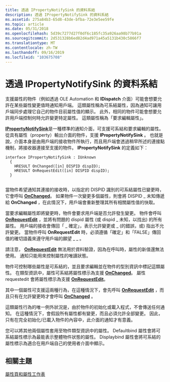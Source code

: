 ```yaml
---
title: 透過 IPropertyNotifySink 的資料系結
description: 透過 IPropertyNotifySink 的資料系結
ms.assetid: 275a84b3-65d8-43de-bfba-72e3e5ee59fe
ms.topic: article
ms.date: 05/31/2018
ms.openlocfilehash: 5d39c7277d27f0df6c185fc35a926aa98b77b91a
ms.sourcegitcommit: 2d531328b6ed82d4ad971a45a5131b430c5866f7
ms.translationtype: MT
ms.contentlocale: zh-TW
ms.lasthandoff: 09/16/2019
ms.locfileid: "103675708"
---
```

# <a name="data-binding-through-ipropertynotifysink"></a>透過 IPropertyNotifySink 的資料系結

支援屬性的物件（例如透過 OLE Automation 和 **IDispatch** 介面）可能會想要允許在某些屬性變更值時通知用戶端。 這類屬性稱為可系結屬性，因為通知可讓用戶端同步處理它自己的物件目前屬性值的顯示。 此外，相同的物件可能會想要允許用戶端控制何時允許變更特定屬性。 這類屬性稱為「要求編輯屬性」。

[**IPropertyNotifySink**](/windows/desktop/api/OCIdl/nn-ocidl-ipropertynotifysink)是一種標準的通知介面，可支援可系結和要求編輯的屬性。 從具有屬性（property）輸出介面的物件，支援 **IPropertyNotifySink** 。 也就是說，介面本身是由用戶端的接收物件所執行，而且用戶端會透過稍早所述的連接點機制，將接收器連接至支援的物件。 **IPropertyNotifySink** 的定義如下：

``` syntax
interface IPropertyNotifySink : IUnknown 
  { 
    HRESULT OnChanged([in] DISPID dispID); 
    HRESULT OnRequestEdit([in] DISPID dispID); 
  } 
 
```

當物件希望通知其連接的接收時，以指定的 DISPID 識別的可系結屬性已變更時，它會呼叫 [**OnChanged**](/windows/desktop/api/OCIdl/nf-ocidl-ipropertynotifysink-onchanged)。 如果物件一次變更多個屬性，則會將 DISPID \_ 未知傳遞給 **OnChanged** ，在此情況下，用戶端會重新整理其所有相關屬性值的快取。

當要求編輯屬性即將變更時，物件會要求用戶端是否允許發生變更。 物件會呼叫 [**OnRequestEdit**](/windows/desktop/api/OCIdl/nf-ocidl-ipropertynotifysink-onrequestedit) ，並將有問題的 dispid 屬性 (或 dispid \_ 未知，以找出) 的所有屬性。 用戶端的接收會傳回「 \_ 確定」，表示允許變更或 \_ (的錯誤，或) 指出不允許變更。 當物件呼叫 **OnRequestEdit** 時，必須遵循「確定」和「FALSE」傳回值的確切語義來遵守用戶端的願望 \_ \_ 。

請注意， [**OnRequestEdit**](/windows/desktop/api/OCIdl/nf-ocidl-ipropertynotifysink-onrequestedit) 無法用於資料驗證，因為在呼叫時，屬性的新值還無法使用。 通知只能用來控制屬性的唯讀狀態。

物件可控制哪些屬性是可系結的，並且要求編輯並在物件的型別資訊中標記這類屬性。 在類型資訊中，屬性可系結將屬性標示為支援 [**OnChanged**](/windows/desktop/api/OCIdl/nf-ocidl-ipropertynotifysink-onchanged)。 屬性 requestedit 會將屬性標示為支援 [**OnRequestEdit**](/windows/desktop/api/OCIdl/nf-ocidl-ipropertynotifysink-onrequestedit)。

其中一個屬性可支援這兩種行為，在這種情況下，會先呼叫 [**OnRequestEdit**](/windows/desktop/api/OCIdl/nf-ocidl-ipropertynotifysink-onrequestedit) ，而且只有在允許變更時才會呼叫 [**OnChanged**](/windows/desktop/api/OCIdl/nf-ocidl-ipropertynotifysink-onchanged) 。

這類屬性行為的唯一例外狀況是，由於物件的初始化或載入程式，不會傳送任何通知。 在這種情況下，會假設所有屬性都有變更，而且必須允許全部變更。 因此，只有在完全初始化/已載入物件的內容中，此介面的通知才有意義。

您可以將其他兩個屬性套用至物件類型資訊中的屬性。 Defaultbind 屬性會將可系結屬性標示為最能表示整體物件狀態的屬性。 Displaybind 屬性會將可系結的屬性標示為適合在用戶端自己的使用者介面中顯示。

## <a name="related-topics"></a>相關主題

<dl> <dt>

[屬性頁和屬性工作表](property-pages-and-property-sheets.md)
</dt> </dl>

 

 




